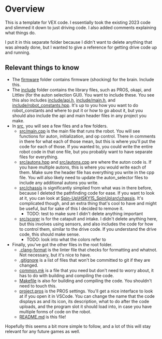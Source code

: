 # Overview

This is a template for VEX code. I essentially took the existing 2023 code and slimmed it down to just driving code. I also added comments explaining what things do.

I put it in this separate folder because I didn't want to delete anything that was already done, but I wanted to give a reference for getting drive code up and running.

## Relevant things to know

* The [firmware](firmware) folder contains firmware (shocking) for the brain. Include this.
* The [include](include) folder contains the library files, such as PROS, okapi, and Littlev (for the auton selection GUI). You want to include these. You see this also includes [include/api.h](api.h), [include/main.h](main.h), and [include/robot_constants.hpp](robot_constants.hpp). It's up to you how you want to do robot_constants and where to put it or how to go about it, but you should also include the api and main header files in any project you make.
* In [src](src), you will see a few files and a few folders.
  * [src/main.cpp](main.cpp) is the main file that runs the robot. You will see functions for auton, initialization, and op control. There in comments in there for what each of those mean, but this is where you'll put the code for each of those. If you wanted to, you could write the entire robot code in that one file, but you probably want to have separate files for everything.
  * [src/autons.hpp](autons.hpp) and [src/autons.cpp](autons.cpp) are where the auton code is. If you have multiple autons, this is where you would write each of them. Make sure the header file has everything you write in the cpp file. You will also likely need to update the auton_selector files to include any additional autons you write.
  * [src/chassis](chassis) is significantly simplied from what was in there before, because I deleted the pathfinding code for ease. If you want to look at it, you can look at [Spin-Up\HSKY15_SpinUp\src\chassis](../../Spin-Up\HSKY15_SpinUp\src\chassis). It's complicated though, and an extra thing that's cool to have and might be useful, but for sake of this I decided to remove it.
    * TODO: test to make sure I didn't delete anything important
  * [src/scorer](scorer) is for the catapult and intake. I didn't delete anything here, but this involves using sensors, and also includes the code for how to control them, similar to the drive code. If you understand the drive code, this should make sense.
    * TODO: look into what the colors refer to
* Finally, you've got the other files in the root folder.
  * [.clang-format](.clang-format) is the linter file that checks for formatting and whatnot. Not necessary, but it's nice to have.
  * [.gitignore](.gitignore) is a list of files that won't be committed to git if they are changed.
  * [common.mk](common.mk) is a file that you need but don't need to worry about, it has to do with building and compiling the code.
  * [Makefile](Makefile) is also for building and compiling the code. You shouldn't need to touch this.
  * [project.pros](project.pros) is the PROS settings. You'll get a nice interface to look at if you open it in VSCode. You can change the name that the code displays as and its icon, its description, what to do after the code uploads, and the program slot it should load into, in case you have multiple forms of code on the robot.
  * [README.md](README.md) is this file!

Hopefully this seems a bit more simple to follow, and a lot of this will stay relevant for any future games as well.
